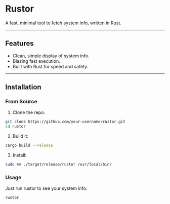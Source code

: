 # Rustor

A fast, minimal tool to fetch system info, written in Rust.

---

## Features

- Clean, simple display of system info.
- Blazing fast execution.
- Built with Rust for speed and safety.

---

## Installation

### From Source

1. Clone the repo:

```bash
git clone https://github.com/your-username/rustor.git
cd rustor
```

2. Build it:

```bash
cargo build --release
```

3. Install:

```bash
sudo mv ./target/release/rustor /usr/local/bin/
```

### Usage

Just run rustor to see your system info:

```bash
rustor
```
